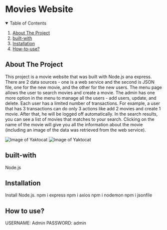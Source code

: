 # Movies Website
<!-- TABLE OF CONTENTS -->
<details open="open">
  <summary>Table of Contents</summary>
  <ol>
    <li><a href="#about-the-project">About The Project</a></li>
    <li><a href="#built-with">built-with</a></li>
    <li><a href="#installation">Installation</a></li>
    <li><a href="#how-to-use">How-to-use?</a></li>
  </ol>
</details>

## About The Project
This project is a movie website that was built with Node.js ana express.
There are 2 data sources - one is a web service and the second is JSON file, one for the new movie, and the other for the new users.
The menu page allows the user to search movies and create a movie.
The admin has one more option in the menu to manage all the users - add users, update, and delete.
Each user has a limited number of transactions. For example, a user that has 3 transactions can do only 3 actions like add 2 movies and create 1 movie. After that, he will be logged off automatically.
In the search results, you can see a list of movies that matches to your search. Clicking on the name of the movie will give you all the information about the movie (including an image of the data was retrieved from the web service).


![Image of Yaktocat](https://github.com/yardenavraham/Search-Movies-App/blob/movies-project/searchmoviespic.png)
![Image of Yaktocat](https://github.com/yardenavraham/Search-Movies-App/blob/movies-project/searchmoviesresultspic.png)


## built-with

Node.js 

## Installation

Install Node.js.
npm i express
npm i axios
npm i nodemon
npm i jsonfile

## How to use?
USERNAME: Admin 
PASSWORD: admin

